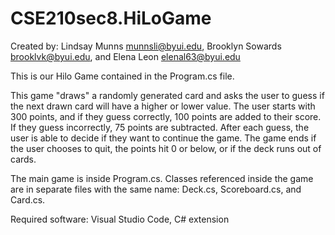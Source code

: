 # CSE210sec8.HiLoGame

Created by: Lindsay Munns munnsli@byui.edu, Brooklyn Sowards brooklvk@byui.edu, and Elena Leon elenal63@byui.edu

This is our Hilo Game contained in the Program.cs file.

This game "draws" a randomly generated card and asks the user to guess if the next drawn card will have a higher or lower value. The user starts with 300 points, and if they guess correctly, 100 points are added to their score. If they guess incorrectly, 75 points are subtracted. After each guess, the user is able to decide if they want to continue the game. The game ends if the user chooses to quit, the points hit 0 or below, or if the deck runs out of cards.

The main game is inside Program.cs. Classes referenced inside the game are in separate files with the same name: Deck.cs, Scoreboard.cs, and Card.cs.

Required software: Visual Studio Code, C# extension